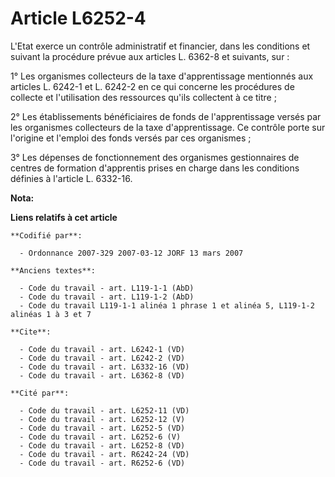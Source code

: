 # Article L6252-4

L'Etat exerce un contrôle administratif et financier, dans les conditions et suivant la procédure prévue aux articles L.
6362-8 et suivants, sur :

1° Les organismes collecteurs de la taxe d'apprentissage mentionnés aux articles L. 6242-1 et L. 6242-2 en ce qui concerne
les procédures de collecte et l'utilisation des ressources qu'ils collectent à ce titre ;

2° Les établissements bénéficiaires de fonds de l'apprentissage versés par les organismes collecteurs de la taxe
d'apprentissage. Ce contrôle porte sur l'origine et l'emploi des fonds versés par ces organismes ;

3° Les dépenses de fonctionnement des organismes gestionnaires de centres de formation d'apprentis prises en charge dans les
conditions définies à l'article L. 6332-16.

**Nota:**



**Liens relatifs à cet article**

	**Codifié par**:

	  - Ordonnance 2007-329 2007-03-12 JORF 13 mars 2007

	**Anciens textes**:

	  - Code du travail - art. L119-1-1 (AbD)
	  - Code du travail - art. L119-1-2 (AbD)
	  - Code du travail L119-1-1 alinéa 1 phrase 1 et alinéa 5, L119-1-2 alinéas 1 à 3 et 7

	**Cite**:

	  - Code du travail - art. L6242-1 (VD)
	  - Code du travail - art. L6242-2 (VD)
	  - Code du travail - art. L6332-16 (VD)
	  - Code du travail - art. L6362-8 (VD)

	**Cité par**:

	  - Code du travail - art. L6252-11 (VD)
	  - Code du travail - art. L6252-12 (V)
	  - Code du travail - art. L6252-5 (VD)
	  - Code du travail - art. L6252-6 (V)
	  - Code du travail - art. L6252-8 (VD)
	  - Code du travail - art. R6242-24 (VD)
	  - Code du travail - art. R6252-6 (VD)
